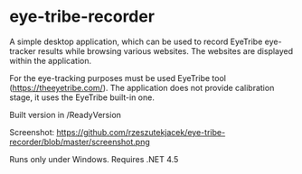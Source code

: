 eye-tribe-recorder
==================

A simple desktop application, which can be used to record EyeTribe eye-tracker results while browsing various websites. The websites are displayed within the application.

For the eye-tracking purposes must be used EyeTribe tool (https://theeyetribe.com/). The application does not provide calibration stage, it uses the EyeTribe built-in one.

Built version in /ReadyVersion

Screenshot: https://github.com/rzeszutekjacek/eye-tribe-recorder/blob/master/screenshot.png

Runs only under Windows. Requires .NET 4.5
